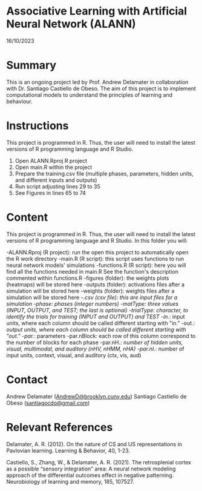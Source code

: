# Associative Learning with Artificial Neural Network (ALANN)
16/10/2023

# Summary
This is an ongoing project led by Prof. Andrew Delamater in collaboration with Dr. Santiago Castiello de Obeso. The aim of this project is to implement computational models to understand the principles of learning and behaviour.

# Instructions
This project is programmed in R. Thus, the user will need to install the latest versions of R programming language and R Studio. 
1. Open ALANN.Rproj R project
2. Open main.R within the project
3. Prepare the training.csv file (multiple phases, parameters, hidden units, and different inputs and outputs)
4. Run script adjusting lines 29 to 35
5. See Figures in lines 65 to  74

# Content
This project is programmed in R. Thus, the user will need to install the latest versions of R programming language and R Studio. In this folder you will:

-ALANN.Rproj (R project): run the open this project to automatically open the R work directory 
-main.R (R script): this script uses functions to run neural network models' simulations
-functions.R (R script): here you will find all the functions needed in main.R
	See the function's description commented within functions.R
-figures (folder): the weights plots (heatmaps) will be stored here
-outputs (folder): activations files after a simulation will be stored here
-weights (folder): weights files after a simulation will be stored here
-*.csv (csv file): this are input files for a simulation
  -phase: phases (integer numbers)
  -matType: three values (INPUT, OUTPUT, and TEST; the last is optional)
  -trialType: character, to identify the trials for training (INPUT and OUTPUT) and TEST
  -in.*: input units, where each column should be called different starting with "in."
  -out.*: output units, where each column should be called different starting with "out."
  -par.*: parameters 
    -par.nBlock: each row of this column correspond to the number of blocks for each phase
    -par.nH.*: number of hidden units, visual, multimodal, and auditory (nHV, nHMM, nHA)
    -par.nI.*: number of input units, context, visual, and auditory (ctx, vis, aud)

# Contact
Andrew Delamater (AndrewD@brooklyn.cuny.edu)
Santiago Castiello de Obeso (santiagocdo@gmail.com)

# Relevant References
Delamater, A. R. (2012). 
On the nature of CS and US representations in Pavlovian learning. 
Learning & Behavior, 40, 1-23.

Castiello, S., Zhang, W., & Delamater, A. R. (2021). 
The retrosplenial cortex as a possible “sensory integration” area: A neural network modeling approach of the differential outcomes effect in negative patterning. 
Neurobiology of learning and memory, 185, 107527.
